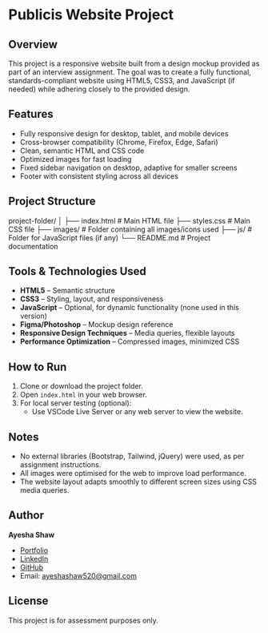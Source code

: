 # Publicis Website Project

## Overview
This project is a responsive website built from a design mockup provided as part of an interview assignment. The goal was to create a fully functional, standards-compliant website using HTML5, CSS3, and JavaScript (if needed) while adhering closely to the provided design.

## Features
- Fully responsive design for desktop, tablet, and mobile devices
- Cross-browser compatibility (Chrome, Firefox, Edge, Safari)
- Clean, semantic HTML and CSS code
- Optimized images for fast loading
- Fixed sidebar navigation on desktop, adaptive for smaller screens
- Footer with consistent styling across all devices

## Project Structure
project-folder/
│
├── index.html # Main HTML file
├── styles.css # Main CSS file
├── images/ # Folder containing all images/icons used
├── js/ # Folder for JavaScript files (if any)
└── README.md # Project documentation



## Tools & Technologies Used
- **HTML5** – Semantic structure
- **CSS3** – Styling, layout, and responsiveness
- **JavaScript** – Optional, for dynamic functionality (none used in this version)
- **Figma/Photoshop** – Mockup design reference
- **Responsive Design Techniques** – Media queries, flexible layouts
- **Performance Optimization** – Compressed images, minimized CSS

## How to Run
1. Clone or download the project folder.
2. Open `index.html` in your web browser.
3. For local server testing (optional):
   - Use VSCode Live Server or any web server to view the website.

## Notes
- No external libraries (Bootstrap, Tailwind, jQuery) were used, as per assignment instructions.
- All images were optimised for the web to improve load performance.
- The website layout adapts smoothly to different screen sizes using CSS media queries.

## Author
**Ayesha Shaw**  
- [Portfolio](https://ayeshashaw.netlify.app)  
- [LinkedIn](https://www.linkedin.com/in/ayesha-shaw)  
- [GitHub](https://github.com/ayeshashaw)  
- Email: ayeshashaw520@gmail.com  

## License
This project is for assessment purposes only.
